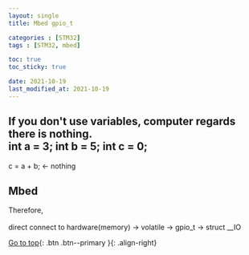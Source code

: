 ```yaml
---
layout: single
title: Mbed gpio_t

categories : [STM32]
tags : [STM32, mbed]

toc: true
toc_sticky: true

date: 2021-10-19
last_modified_at: 2021-10-19
---
```


If you don't use variables, computer regards there is nothing.
<br>
int a = 3;
int b = 5;
int c = 0;
-----------
c = a + b;  <-  nothing
<br>

## Mbed
Therefore,  
<br>
direct connect to hardware(memory)
-> volatile 
-> gpio_t  -> struct __IO  



[Go to top](#){: .btn .btn--primary }{: .align-right}